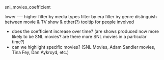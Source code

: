 snl_movies_coefficient 

lower --- higher 
filter by media types
filter by era 
filter by genre 
distinguish between movie & TV show & other(?) 
tooltip for people involved 

- does the coefficient increase over time? (are shows produced now more likely to be SNL movies? are there more SNL movies in a particular time?)
- can we highlight specific movies? (SNL Movies, Adam Sandler movies, Tina Fey, Dan Aykroyd, etc.) 

 